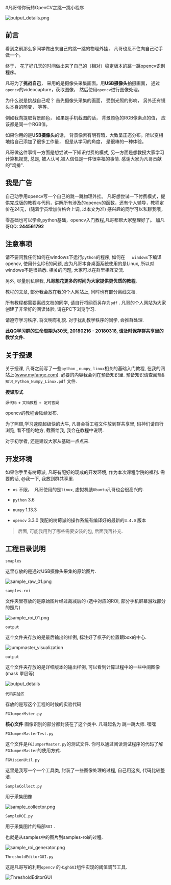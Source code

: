 #凡哥带你玩转OpenCV之跳一跳小程序



![output_details.png](http://image.myfange.com/output_details.png-fg)


## 前言

看到之前那么多同学做出来自己的跳一跳的物理外挂， 凡哥也忍不住向自己动手做一个。

终于， 花了好几天的时间做出来了自己的（相对）稳定版本的跳一跳opencv识别程序。



凡哥为了**挑战自己**， 采用的是摄像头采集画面。用**USB摄像头**拍摄画面， 通过`opencv`的videocapture，获取图像， 然后使用`opencv`进行图像处理。

为什么说是挑战自己呢？ 首先摄像头采集的画面， 受到光照的影响， 另外还有镜头本身的畸变， 等等。

例如我向提取背景颜色， 如果是手机截图的话， 背景颜色的RGB像素点的值， 应该都是同一个RGB值。

如果你用的是**USB摄像头**的话， 背景像素有明有暗，大致呈正态分布。所以变相地给自己添加了很多工作量， 但是从学习的角度， 是很棒的一种体验。



凡哥做这件事情一方面是想尝试一下知识付费的模式, 另一方面是想教授大家学习计算机视觉, 总是, 被人认可,被人信任是一件很幸福的事情. 感谢大家为凡哥贡献的"鸡排".

## 我是广告

自己动手用opencv写一个自己的跳一跳物理外挂。
凡哥想尝试一下付费模式，提供完成版的教程与代码，讲解所有涉及的opencv的函数，还有个人辅导，教程定价在24元，(随着学员增加价格会上调, 以本文为准)  感兴趣的同学可以私聊我哦，

零基础也可以学会,python基础，opencv入门教程,凡哥都帮大家整理好了。
加凡哥QQ: **244561792**


## 注意事项



请不要问我任何如何在windows下运行`python`的程序, 如何在`	windows`下编译opencv, 使用什么IDE的问题, 应为凡哥本身桌面系统使用的是Linux, 所以对windows不是很熟悉. 相关的问题, 大家可以在群里相互交流.

另外, 尽量别私聊我, **凡哥想花更多的时间为大家提供更优质的教程.**



教程的文章, 部分我会放在我的个人网站上, 同时也有部分离线文档. 

所有教程都需要离线文档的同学, 请自行将网页另存为`pdf` .  凡哥的个人网站为大家创建了非常好的阅读体验, 请在PC下浏览学习.



请遵守学习秩序, 将文明有礼貌. 对于扰乱教学秩序的同学, 会推群处理.



**此QQ学习群的生命周期为30天, 20180216 - 20180316, 请及时保存群共享里的教学文件.**



## 关于授课

关于授课, 凡哥之前写了一些`python` , `numpy`, `linux`相关的基础入门教程, 在我的网站上(www.myfange.com). 必要的内容我会列在预备知识里.
预备知识请查阅`预备知识_Python_Numpy_Linux.pdf` 文件.


**授课形式**

`源代码` + `文档教程` +` 定时答疑` 

opencv的教程会陆续发布.

为了照顾,学习速度超级快的大牛, 凡哥会将工程文件放到群共享里,  码神们请自行浏览, 看不懂的地方, 截图给我, 我会在教程中说明.

对于初学者, 还是建议大家从基础一点点来.




## 开发环境



如果你手里有树莓派, 凡哥有配好的现成的开发环境, 作为本次课程学院的福利. 需要的话, @我一下, 我放到群共享里.



* `os` 不限，　凡哥使用的是`linux`, 虚拟机装`Ubuntu`凡哥也会很高兴的.


* `python` 3.6
* `numpy` 1.13.3
* `opencv` 3.3.0  我配的树莓派的操作系统有编译好的最新的`3.4.0` 版本



> 后面, 可能我用到了哪些需要安装的包, 后面我再补充.



## 工程目录说明



`smaples` 

这里存放的是通过USB摄像头采集的原始图片.

![sample_raw_01.png](http://image.myfange.com/sample_raw_01.png-fg)

`samples-roi` 

文件夹里存放的是原始图片经过裁减后的 (选中对应的ROI, 部分手机屏幕游戏部分的照片)

![sample_roi_01.png](http://image.myfange.com/sample_roi_01.png-fg)



`output` 

这个文件夹存放的是最后输出的样例, 标注好了棋子的位置跟box的中心.

![jumpmaster_visualization](http://image.myfange.com/jumpmaster_visualization.png-fg)

`output`

 这个文件夹存放的是详细版本的输出样例, 可以看到计算过程中的一些中间图像 (mask 罩层等)

![output_details](http://image.myfange.com/output_details.png-fg)



`代码实验区` 

存放的是写这个工程的时候的实验代码

`FGJumperMster.py`

**核心文件** 图像识别的部分都封装在了这个类中.  凡哥起名为 跳一跳大师. 嘿嘿

`FGJumperMasterTest.py`

这个文件是`FGJumperMaster.py`的测试文件. 你可以通过阅读测试程序的代码了解`FGJumperMaster`的使用方式.

`FGVisionUtil.py`

这里是我写一个一个工具类, 封装了一些图像处理的过程, 自己用这爽, 代码比较整洁.

`SampleCollect.py` 

用于采集图像

![sample_collector.png](http://image.myfange.com/sample_collector.png-fg)

`SampleROI.py`

用于采集图片的局部`ROI` .

也就是从samples中的图片到samples-roi的过程.



![sample_roi_generator.png](http://image.myfange.com/sample_roi_generator.png-fg)





`ThresholdEditorGUI.py`

这是凡哥写的利用`opencv` 的`HighGUI`组件实现的阈值调节工具.

![ThresholdEditorGUI](http://image.myfange.com/ThresholdEditorGUI.png-fg)



